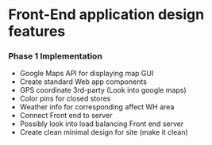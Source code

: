 # Front-End application design features 

### Phase 1 Implementation 

 - Google Maps API for displaying map GUI 
 - Create standard Web app components
 - GPS coordinate 3rd-party (Look into google maps)
 - Color pins for closed stores
 - Weather info for corresponding affect WH area
 - Connect Front end to server 
 - Possibly look into load balancing Front end server 
 - Create clean minimal design for site (make it clean)
